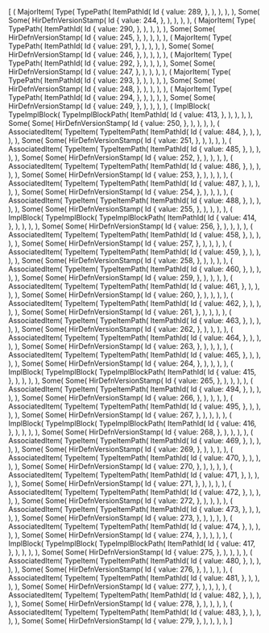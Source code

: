 [
    (
        MajorItem(
            Type(
                TypePath(
                    ItemPathId(
                        Id {
                            value: 289,
                        },
                    ),
                ),
            ),
        ),
        Some(
            Some(
                HirDefnVersionStamp(
                    Id {
                        value: 244,
                    },
                ),
            ),
        ),
    ),
    (
        MajorItem(
            Type(
                TypePath(
                    ItemPathId(
                        Id {
                            value: 290,
                        },
                    ),
                ),
            ),
        ),
        Some(
            Some(
                HirDefnVersionStamp(
                    Id {
                        value: 245,
                    },
                ),
            ),
        ),
    ),
    (
        MajorItem(
            Type(
                TypePath(
                    ItemPathId(
                        Id {
                            value: 291,
                        },
                    ),
                ),
            ),
        ),
        Some(
            Some(
                HirDefnVersionStamp(
                    Id {
                        value: 246,
                    },
                ),
            ),
        ),
    ),
    (
        MajorItem(
            Type(
                TypePath(
                    ItemPathId(
                        Id {
                            value: 292,
                        },
                    ),
                ),
            ),
        ),
        Some(
            Some(
                HirDefnVersionStamp(
                    Id {
                        value: 247,
                    },
                ),
            ),
        ),
    ),
    (
        MajorItem(
            Type(
                TypePath(
                    ItemPathId(
                        Id {
                            value: 293,
                        },
                    ),
                ),
            ),
        ),
        Some(
            Some(
                HirDefnVersionStamp(
                    Id {
                        value: 248,
                    },
                ),
            ),
        ),
    ),
    (
        MajorItem(
            Type(
                TypePath(
                    ItemPathId(
                        Id {
                            value: 294,
                        },
                    ),
                ),
            ),
        ),
        Some(
            Some(
                HirDefnVersionStamp(
                    Id {
                        value: 249,
                    },
                ),
            ),
        ),
    ),
    (
        ImplBlock(
            TypeImplBlock(
                TypeImplBlockPath(
                    ItemPathId(
                        Id {
                            value: 413,
                        },
                    ),
                ),
            ),
        ),
        Some(
            Some(
                HirDefnVersionStamp(
                    Id {
                        value: 250,
                    },
                ),
            ),
        ),
    ),
    (
        AssociatedItem(
            TypeItem(
                TypeItemPath(
                    ItemPathId(
                        Id {
                            value: 484,
                        },
                    ),
                ),
            ),
        ),
        Some(
            Some(
                HirDefnVersionStamp(
                    Id {
                        value: 251,
                    },
                ),
            ),
        ),
    ),
    (
        AssociatedItem(
            TypeItem(
                TypeItemPath(
                    ItemPathId(
                        Id {
                            value: 485,
                        },
                    ),
                ),
            ),
        ),
        Some(
            Some(
                HirDefnVersionStamp(
                    Id {
                        value: 252,
                    },
                ),
            ),
        ),
    ),
    (
        AssociatedItem(
            TypeItem(
                TypeItemPath(
                    ItemPathId(
                        Id {
                            value: 486,
                        },
                    ),
                ),
            ),
        ),
        Some(
            Some(
                HirDefnVersionStamp(
                    Id {
                        value: 253,
                    },
                ),
            ),
        ),
    ),
    (
        AssociatedItem(
            TypeItem(
                TypeItemPath(
                    ItemPathId(
                        Id {
                            value: 487,
                        },
                    ),
                ),
            ),
        ),
        Some(
            Some(
                HirDefnVersionStamp(
                    Id {
                        value: 254,
                    },
                ),
            ),
        ),
    ),
    (
        AssociatedItem(
            TypeItem(
                TypeItemPath(
                    ItemPathId(
                        Id {
                            value: 488,
                        },
                    ),
                ),
            ),
        ),
        Some(
            Some(
                HirDefnVersionStamp(
                    Id {
                        value: 255,
                    },
                ),
            ),
        ),
    ),
    (
        ImplBlock(
            TypeImplBlock(
                TypeImplBlockPath(
                    ItemPathId(
                        Id {
                            value: 414,
                        },
                    ),
                ),
            ),
        ),
        Some(
            Some(
                HirDefnVersionStamp(
                    Id {
                        value: 256,
                    },
                ),
            ),
        ),
    ),
    (
        AssociatedItem(
            TypeItem(
                TypeItemPath(
                    ItemPathId(
                        Id {
                            value: 458,
                        },
                    ),
                ),
            ),
        ),
        Some(
            Some(
                HirDefnVersionStamp(
                    Id {
                        value: 257,
                    },
                ),
            ),
        ),
    ),
    (
        AssociatedItem(
            TypeItem(
                TypeItemPath(
                    ItemPathId(
                        Id {
                            value: 459,
                        },
                    ),
                ),
            ),
        ),
        Some(
            Some(
                HirDefnVersionStamp(
                    Id {
                        value: 258,
                    },
                ),
            ),
        ),
    ),
    (
        AssociatedItem(
            TypeItem(
                TypeItemPath(
                    ItemPathId(
                        Id {
                            value: 460,
                        },
                    ),
                ),
            ),
        ),
        Some(
            Some(
                HirDefnVersionStamp(
                    Id {
                        value: 259,
                    },
                ),
            ),
        ),
    ),
    (
        AssociatedItem(
            TypeItem(
                TypeItemPath(
                    ItemPathId(
                        Id {
                            value: 461,
                        },
                    ),
                ),
            ),
        ),
        Some(
            Some(
                HirDefnVersionStamp(
                    Id {
                        value: 260,
                    },
                ),
            ),
        ),
    ),
    (
        AssociatedItem(
            TypeItem(
                TypeItemPath(
                    ItemPathId(
                        Id {
                            value: 462,
                        },
                    ),
                ),
            ),
        ),
        Some(
            Some(
                HirDefnVersionStamp(
                    Id {
                        value: 261,
                    },
                ),
            ),
        ),
    ),
    (
        AssociatedItem(
            TypeItem(
                TypeItemPath(
                    ItemPathId(
                        Id {
                            value: 463,
                        },
                    ),
                ),
            ),
        ),
        Some(
            Some(
                HirDefnVersionStamp(
                    Id {
                        value: 262,
                    },
                ),
            ),
        ),
    ),
    (
        AssociatedItem(
            TypeItem(
                TypeItemPath(
                    ItemPathId(
                        Id {
                            value: 464,
                        },
                    ),
                ),
            ),
        ),
        Some(
            Some(
                HirDefnVersionStamp(
                    Id {
                        value: 263,
                    },
                ),
            ),
        ),
    ),
    (
        AssociatedItem(
            TypeItem(
                TypeItemPath(
                    ItemPathId(
                        Id {
                            value: 465,
                        },
                    ),
                ),
            ),
        ),
        Some(
            Some(
                HirDefnVersionStamp(
                    Id {
                        value: 264,
                    },
                ),
            ),
        ),
    ),
    (
        ImplBlock(
            TypeImplBlock(
                TypeImplBlockPath(
                    ItemPathId(
                        Id {
                            value: 415,
                        },
                    ),
                ),
            ),
        ),
        Some(
            Some(
                HirDefnVersionStamp(
                    Id {
                        value: 265,
                    },
                ),
            ),
        ),
    ),
    (
        AssociatedItem(
            TypeItem(
                TypeItemPath(
                    ItemPathId(
                        Id {
                            value: 494,
                        },
                    ),
                ),
            ),
        ),
        Some(
            Some(
                HirDefnVersionStamp(
                    Id {
                        value: 266,
                    },
                ),
            ),
        ),
    ),
    (
        AssociatedItem(
            TypeItem(
                TypeItemPath(
                    ItemPathId(
                        Id {
                            value: 495,
                        },
                    ),
                ),
            ),
        ),
        Some(
            Some(
                HirDefnVersionStamp(
                    Id {
                        value: 267,
                    },
                ),
            ),
        ),
    ),
    (
        ImplBlock(
            TypeImplBlock(
                TypeImplBlockPath(
                    ItemPathId(
                        Id {
                            value: 416,
                        },
                    ),
                ),
            ),
        ),
        Some(
            Some(
                HirDefnVersionStamp(
                    Id {
                        value: 268,
                    },
                ),
            ),
        ),
    ),
    (
        AssociatedItem(
            TypeItem(
                TypeItemPath(
                    ItemPathId(
                        Id {
                            value: 469,
                        },
                    ),
                ),
            ),
        ),
        Some(
            Some(
                HirDefnVersionStamp(
                    Id {
                        value: 269,
                    },
                ),
            ),
        ),
    ),
    (
        AssociatedItem(
            TypeItem(
                TypeItemPath(
                    ItemPathId(
                        Id {
                            value: 470,
                        },
                    ),
                ),
            ),
        ),
        Some(
            Some(
                HirDefnVersionStamp(
                    Id {
                        value: 270,
                    },
                ),
            ),
        ),
    ),
    (
        AssociatedItem(
            TypeItem(
                TypeItemPath(
                    ItemPathId(
                        Id {
                            value: 471,
                        },
                    ),
                ),
            ),
        ),
        Some(
            Some(
                HirDefnVersionStamp(
                    Id {
                        value: 271,
                    },
                ),
            ),
        ),
    ),
    (
        AssociatedItem(
            TypeItem(
                TypeItemPath(
                    ItemPathId(
                        Id {
                            value: 472,
                        },
                    ),
                ),
            ),
        ),
        Some(
            Some(
                HirDefnVersionStamp(
                    Id {
                        value: 272,
                    },
                ),
            ),
        ),
    ),
    (
        AssociatedItem(
            TypeItem(
                TypeItemPath(
                    ItemPathId(
                        Id {
                            value: 473,
                        },
                    ),
                ),
            ),
        ),
        Some(
            Some(
                HirDefnVersionStamp(
                    Id {
                        value: 273,
                    },
                ),
            ),
        ),
    ),
    (
        AssociatedItem(
            TypeItem(
                TypeItemPath(
                    ItemPathId(
                        Id {
                            value: 474,
                        },
                    ),
                ),
            ),
        ),
        Some(
            Some(
                HirDefnVersionStamp(
                    Id {
                        value: 274,
                    },
                ),
            ),
        ),
    ),
    (
        ImplBlock(
            TypeImplBlock(
                TypeImplBlockPath(
                    ItemPathId(
                        Id {
                            value: 417,
                        },
                    ),
                ),
            ),
        ),
        Some(
            Some(
                HirDefnVersionStamp(
                    Id {
                        value: 275,
                    },
                ),
            ),
        ),
    ),
    (
        AssociatedItem(
            TypeItem(
                TypeItemPath(
                    ItemPathId(
                        Id {
                            value: 480,
                        },
                    ),
                ),
            ),
        ),
        Some(
            Some(
                HirDefnVersionStamp(
                    Id {
                        value: 276,
                    },
                ),
            ),
        ),
    ),
    (
        AssociatedItem(
            TypeItem(
                TypeItemPath(
                    ItemPathId(
                        Id {
                            value: 481,
                        },
                    ),
                ),
            ),
        ),
        Some(
            Some(
                HirDefnVersionStamp(
                    Id {
                        value: 277,
                    },
                ),
            ),
        ),
    ),
    (
        AssociatedItem(
            TypeItem(
                TypeItemPath(
                    ItemPathId(
                        Id {
                            value: 482,
                        },
                    ),
                ),
            ),
        ),
        Some(
            Some(
                HirDefnVersionStamp(
                    Id {
                        value: 278,
                    },
                ),
            ),
        ),
    ),
    (
        AssociatedItem(
            TypeItem(
                TypeItemPath(
                    ItemPathId(
                        Id {
                            value: 483,
                        },
                    ),
                ),
            ),
        ),
        Some(
            Some(
                HirDefnVersionStamp(
                    Id {
                        value: 279,
                    },
                ),
            ),
        ),
    ),
]